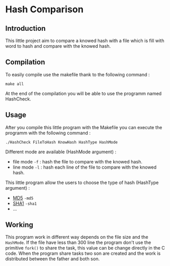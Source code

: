 # Hash Comparison

## Introduction

This little project aim to compare a knowed hash with a file which is fill with word to hash and compare with the knowed hash. 

## Compilation

To easily compile use the makefile thank to the following command : 

    make all
    
At the end of the compilation you will be able to use the programm named HashCheck.

## Usage

After you compile this little program with the Makefile you can execute the programm with the following command : 
  
    ./HashCheck FileToHash KnowHash HashType HashMode

Different mode are available (HashMode argument) : 
  - file mode `-f` : hash the file to compare with the knowed hash.
  - line mode `-l` : hash each line of the file to compare with the knowed hash.

This little program allow the users to choose the type of hash (HashType argument) : 
  - [MD5](https://en.wikipedia.org/wiki/MD5) `-md5`
  - [SHA1](https://en.wikipedia.org/wiki/SHA-1) `-sha1`
  - ...

## Working

This program work in different way depends on the file size and the `HashMode`. If the file have less than 300 line the program don't use the primitive `fork()` to share the task, this value can be change directly in the C code. When the program share tasks two son are created and the work is distributed between the father and both son.
